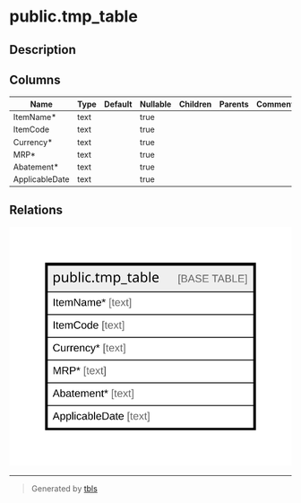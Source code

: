 # public.tmp_table

## Description

## Columns

| Name | Type | Default | Nullable | Children | Parents | Comment |
| ---- | ---- | ------- | -------- | -------- | ------- | ------- |
| ItemName* | text |  | true |  |  |  |
| ItemCode | text |  | true |  |  |  |
| Currency* | text |  | true |  |  |  |
| MRP* | text |  | true |  |  |  |
| Abatement* | text |  | true |  |  |  |
| ApplicableDate | text |  | true |  |  |  |

## Relations

![er](public.tmp_table.svg)

---

> Generated by [tbls](https://github.com/k1LoW/tbls)
